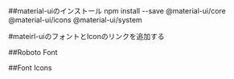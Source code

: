 <!--
title:   material-uiの初期設定
tags:    React,material-ui,インストール
id:      375db3146c4859dd8e0a
private: false
-->
##material-uiのインストール
npm install --save @material-ui/core @material-ui/icons @material-ui/system

#mateirl-uiのフォントとIconのリンクを追加する

##Roboto Font
<link rel="stylesheet" href="https://fonts.googleapis.com/css?family=Roboto:300,400,500,700&display=swap" />

##Font Icons
<link rel="stylesheet" href="https://fonts.googleapis.com/icon?family=Material+Icons" />